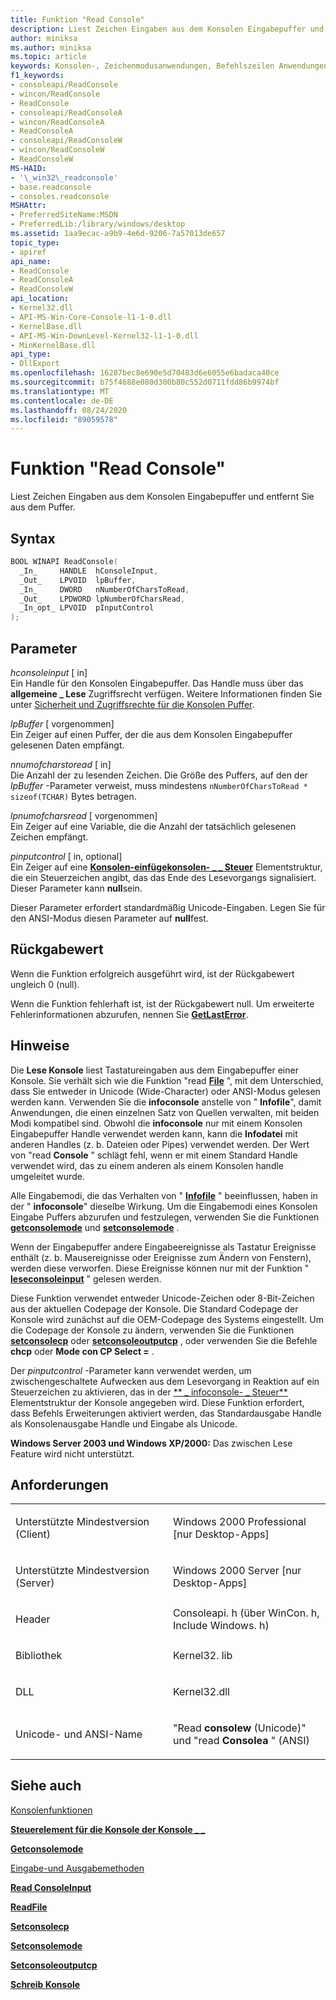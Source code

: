 ```yaml
---
title: Funktion "Read Console"
description: Liest Zeichen Eingaben aus dem Konsolen Eingabepuffer und entfernt Sie aus dem Puffer.
author: miniksa
ms.author: miniksa
ms.topic: article
keywords: Konsolen-, Zeichenmodusanwendungen, Befehlszeilen Anwendungen, Terminalanwendungen, Konsolen-API
f1_keywords:
- consoleapi/ReadConsole
- wincon/ReadConsole
- ReadConsole
- consoleapi/ReadConsoleA
- wincon/ReadConsoleA
- ReadConsoleA
- consoleapi/ReadConsoleW
- wincon/ReadConsoleW
- ReadConsoleW
MS-HAID:
- '\_win32\_readconsole'
- base.readconsole
- consoles.readconsole
MSHAttr:
- PreferredSiteName:MSDN
- PreferredLib:/library/windows/desktop
ms.assetid: 1aa9ecac-a9b9-4e6d-9206-7a57013de657
topic_type:
- apiref
api_name:
- ReadConsole
- ReadConsoleA
- ReadConsoleW
api_location:
- Kernel32.dll
- API-MS-Win-Core-Console-l1-1-0.dll
- KernelBase.dll
- API-MS-Win-DownLevel-Kernel32-l1-1-0.dll
- MinKernelBase.dll
api_type:
- DllExport
ms.openlocfilehash: 16287bec8e690e5d70483d6e6055e6badaca40ce
ms.sourcegitcommit: b75f4688e080d300b80c552d0711fdd86b9974bf
ms.translationtype: MT
ms.contentlocale: de-DE
ms.lasthandoff: 08/24/2020
ms.locfileid: "89059578"
---
```

# <a name="readconsole-function"></a>Funktion "Read Console"


Liest Zeichen Eingaben aus dem Konsolen Eingabepuffer und entfernt Sie aus dem Puffer.

<a name="syntax"></a>Syntax
------

```C
BOOL WINAPI ReadConsole(
  _In_     HANDLE  hConsoleInput,
  _Out_    LPVOID  lpBuffer,
  _In_     DWORD   nNumberOfCharsToRead,
  _Out_    LPDWORD lpNumberOfCharsRead,
  _In_opt_ LPVOID  pInputControl
);
```

<a name="parameters"></a>Parameter
----------

*hconsoleinput* \[ in\]  
Ein Handle für den Konsolen Eingabepuffer. Das Handle muss über das **allgemeine \_ Lese** Zugriffsrecht verfügen. Weitere Informationen finden Sie unter [Sicherheit und Zugriffsrechte für die Konsolen Puffer](console-buffer-security-and-access-rights.md).

*lpBuffer* \[ vorgenommen\]  
Ein Zeiger auf einen Puffer, der die aus dem Konsolen Eingabepuffer gelesenen Daten empfängt.

*nnumofcharstoread* \[ in\]  
Die Anzahl der zu lesenden Zeichen. Die Größe des Puffers, auf den der *lpBuffer* -Parameter verweist, muss mindestens `nNumberOfCharsToRead * sizeof(TCHAR)` Bytes betragen.

*lpnumofcharsread* \[ vorgenommen\]  
Ein Zeiger auf eine Variable, die die Anzahl der tatsächlich gelesenen Zeichen empfängt.

*pinputcontrol* \[ in, optional\]  
Ein Zeiger auf eine [**Konsolen-einfügekonsolen- \_ \_ Steuer**](console-readconsole-control.md) Elementstruktur, die ein Steuerzeichen angibt, das das Ende des Lesevorgangs signalisiert. Dieser Parameter kann **null**sein.

Dieser Parameter erfordert standardmäßig Unicode-Eingaben. Legen Sie für den ANSI-Modus diesen Parameter auf **null**fest.

<a name="return-value"></a>Rückgabewert
------------

Wenn die Funktion erfolgreich ausgeführt wird, ist der Rückgabewert ungleich 0 (null).

Wenn die Funktion fehlerhaft ist, ist der Rückgabewert null. Um erweiterte Fehlerinformationen abzurufen, nennen Sie [**GetLastError**](https://msdn.microsoft.com/library/windows/desktop/ms679360).

<a name="remarks"></a>Hinweise
-------

Die **Lese Konsole** liest Tastatureingaben aus dem Eingabepuffer einer Konsole. Sie verhält sich wie die Funktion "read [**File**](https://msdn.microsoft.com/library/windows/desktop/aa365467) ", mit dem Unterschied, dass Sie entweder in Unicode (Wide-Character) oder ANSI-Modus gelesen werden kann. Verwenden Sie die **infoconsole** anstelle von " **Infofile**", damit Anwendungen, die einen einzelnen Satz von Quellen verwalten, mit beiden Modi kompatibel sind. Obwohl die **infoconsole** nur mit einem Konsolen Eingabepuffer Handle verwendet werden kann, kann die **Infodatei** mit anderen Handles (z. b. Dateien oder Pipes) verwendet werden. Der Wert von "read **Console** " schlägt fehl, wenn er mit einem Standard Handle verwendet wird, das zu einem anderen als einem Konsolen handle umgeleitet wurde.

Alle Eingabemodi, die das Verhalten von " [**Infofile**](https://msdn.microsoft.com/library/windows/desktop/aa365467) " beeinflussen, haben in der " **infoconsole**" dieselbe Wirkung. Um die Eingabemodi eines Konsolen Eingabe Puffers abzurufen und festzulegen, verwenden Sie die Funktionen [**getconsolemode**](getconsolemode.md) und [**setconsolemode**](setconsolemode.md) .

Wenn der Eingabepuffer andere Eingabeereignisse als Tastatur Ereignisse enthält (z. b. Mausereignisse oder Ereignisse zum Ändern von Fenstern), werden diese verworfen. Diese Ereignisse können nur mit der Funktion " [**leseconsoleinput**](readconsoleinput.md) " gelesen werden.

Diese Funktion verwendet entweder Unicode-Zeichen oder 8-Bit-Zeichen aus der aktuellen Codepage der Konsole. Die Standard Codepage der Konsole wird zunächst auf die OEM-Codepage des Systems eingestellt. Um die Codepage der Konsole zu ändern, verwenden Sie die Funktionen [**setconsolecp**](setconsolecp.md) oder [**setconsoleoutputcp**](setconsoleoutputcp.md) , oder verwenden Sie die Befehle **chcp** oder **Mode con CP Select =** .

Der *pinputcontrol* -Parameter kann verwendet werden, um zwischengeschaltete Aufwecken aus dem Lesevorgang in Reaktion auf ein Steuerzeichen zu aktivieren, das in der [** \_ infoconsole- \_ Steuer**](console-readconsole-control.md) Elementstruktur der Konsole angegeben wird. Diese Funktion erfordert, dass Befehls Erweiterungen aktiviert werden, das Standardausgabe Handle als Konsolenausgabe Handle und Eingabe als Unicode.

**Windows Server 2003 und Windows XP/2000:** Das zwischen Lese Feature wird nicht unterstützt.

<a name="requirements"></a>Anforderungen
------------

<table>
<colgroup>
<col width="50%" />
<col width="50%" />
</colgroup>
<tbody>
<tr class="odd">
<td><p>Unterstützte Mindestversion (Client)</p></td>
<td><p>Windows 2000 Professional [nur Desktop-Apps]</p></td>
</tr>
<tr class="even">
<td><p>Unterstützte Mindestversion (Server)</p></td>
<td><p>Windows 2000 Server [nur Desktop-Apps]</p></td>
</tr>
<tr class="odd">
<td><p>Header</p></td>
<td>Consoleapi. h (über WinCon. h, Include Windows. h)</td>
</tr>
<tr class="even">
<td><p>Bibliothek</p></td>
<td>Kernel32. lib</td>
</tr>
<tr class="odd">
<td><p>DLL</p></td>
<td>Kernel32.dll</td>
</tr>
<tr class="even">
<td><p>Unicode- und ANSI-Name</p></td>
<td><p>"Read <strong>consolew</strong> (Unicode)" und "read <strong>Consolea</strong> " (ANSI)</p></td>
</tr>
<tr class="odd">
</tr>
<tr class="even">
</tr>
<tr class="odd">
</tr>
<tr class="even">
</tr>
</tbody>
</table>

## <a name="span-idsee_alsospansee-also"></a><span id="see_also"></span>Siehe auch


[Konsolenfunktionen](console-functions.md)

[**Steuerelement für die Konsole der Konsole \_ \_**](console-readconsole-control.md)

[**Getconsolemode**](getconsolemode.md)

[Eingabe-und Ausgabemethoden](input-and-output-methods.md)

[**Read ConsoleInput**](readconsoleinput.md)

[**ReadFile**](https://msdn.microsoft.com/library/windows/desktop/aa365467)

[**Setconsolecp**](setconsolecp.md)

[**Setconsolemode**](setconsolemode.md)

[**Setconsoleoutputcp**](setconsoleoutputcp.md)

[**Schreib Konsole**](writeconsole.md)

 

 




